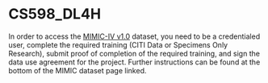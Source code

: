 # CS598_DL4H

In order to access the [MIMIC-IV v1.0](https://physionet.org/content/mimiciv/1.0/) dataset, you need to be a credentialed user, complete the required training (CITI Data or Specimens Only Research), submit proof of completion of the required training, and sign the data use agreement for the project. Further instructions can be found at the bottom of the MIMIC dataset page linked.
